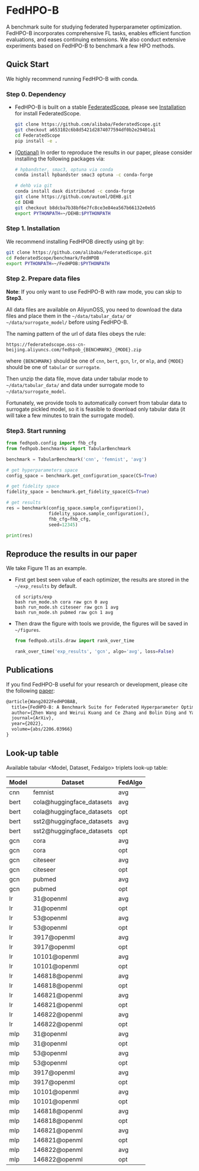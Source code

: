 # FedHPO-B

A benchmark suite for studying federated hyperparameter optimization. FedHPO-B incorporates comprehensive FL tasks, enables efficient function evaluations, and eases continuing extensions. We also conduct extensive experiments based on FedHPO-B to benchmark a few HPO methods.

## Quick Start

We highly recommend running FedHPO-B with conda.

### Step 0. Dependency

* FedHPO-B is built on a stable [FederatedScope](https://github.com/alibaba/FederatedScope), please see [Installation](https://github.com/alibaba/FederatedScope#step-1-installation) for install FederatedScope.

  ```bash
  git clone https://github.com/alibaba/FederatedScope.git
  git checkout a653102c6b8d5421d2874077594df0b2e29401a1
  cd FederatedScope
  pip install -e .
  ```

* <u>(Optianal)</u> In order to reproduce the results in our paper, please consider installing the following packages via:

  ```bash
  # hpbandster, smac3, optuna via conda
  conda install hpbandster smac3 optuna -c conda-forge
  
  # dehb via git
  conda install dask distributed -c conda-forge
  git clone https://github.com/automl/DEHB.git
  cd DEHB
  git checkout b8dcba7b38bf6e7fc8ce3e84ea567b66132e0eb5
  export PYTHONPATH=~/DEHB:$PYTHONPATH
  ```

### Step 1. Installation

We recommend installing FedHPOB directly using git by:

```bash
git clone https://github.com/alibaba/FederatedScope.git
cd FederatedScope/benchmark/FedHPOB
export PYTHONPATH=~/FedHPOB:$PYTHONPATH
```

### Step 2. Prepare data files

**Note**: If you only want to use FedHPO-B with raw mode, you can skip to **Step3**.

All data files are available on AliyunOSS, you need to download the data files and place them in the `~/data/tabular_data/` or `~/data/surrogate_model/`  before using FedHPO-B.

The naming pattern of the url of data files obeys the rule:

```
https://federatedscope.oss-cn-beijing.aliyuncs.com/fedhpob_{BENCHMARK}_{MODE}.zip
```

where `{BENCHMARK}` should be one of `cnn`, `bert`, `gcn`, `lr`, or `mlp`, and `{MODE}` should be one of `tabular` or `surrogate`.

Then unzip the data file, move data under tabular mode to `~/data/tabular_data/` and data under surrogate mode to `~/data/surrogate_model`.

Fortunately, we provide tools to automatically convert from tabular data to surrogate pickled model, so it is feasible to download only tabular data (it will take a few minutes to train the surrogate model).

### Step3. Start running

```python
from fedhpob.config import fhb_cfg
from fedhpob.benchmarks import TabularBenchmark

benchmark = TabularBenchmark('cnn', 'femnist', 'avg')

# get hyperparameters space
config_space = benchmark.get_configuration_space(CS=True)

# get fidelity space
fidelity_space = benchmark.get_fidelity_space(CS=True)

# get results
res = benchmark(config_space.sample_configuration(),
                fidelity_space.sample_configuration(),
                fhb_cfg=fhb_cfg,
                seed=12345)

print(res)

```

## Reproduce the results in our paper

We take Figure 11 as an example.

* First get best seen value of each optimizer, the results are stored in the `~/exp_results` by default.

  ```
  cd scripts/exp
  bash run_mode.sh cora raw gcn 0 avg
  bash run_mode.sh citeseer raw gcn 1 avg
  bash run_mode.sh pubmed raw gcn 1 avg
  ```

* Then draw the figure with tools we provide, the figures will be saved in `~/figures`.

  ```python
  from fedhpob.utils.draw import rank_over_time
  
  rank_over_time('exp_results', 'gcn', algo='avg', loss=False)
  ```

## Publications

If you find FedHPO-B useful for your research or development, please cite the following [paper](https://arxiv.org/abs/2206.03966):

```tex
@article{Wang2022FedHPOBAB,
  title={FedHPO-B: A Benchmark Suite for Federated Hyperparameter Optimization},
  author={Zhen Wang and Weirui Kuang and Ce Zhang and Bolin Ding and Yaliang Li},
  journal={ArXiv},
  year={2022},
  volume={abs/2206.03966}
}
```

## Look-up table

Available tabular <Model, Dataset, Fedalgo> triplets look-up table:

| Model | Dataset                   | FedAlgo |
| ----- | ------------------------- | ------- |
| cnn   | femnist                   | avg     |
| bert  | cola@huggingface_datasets | avg     |
| bert  | cola@huggingface_datasets | opt     |
| bert  | sst2@huggingface_datasets | avg     |
| bert  | sst2@huggingface_datasets | opt     |
| gcn   | cora                      | avg     |
| gcn   | cora                      | opt     |
| gcn   | citeseer                  | avg     |
| gcn   | citeseer                  | opt     |
| gcn   | pubmed                    | avg     |
| gcn   | pubmed                    | opt     |
| lr    | 31@openml                 | avg     |
| lr    | 31@openml                 | opt     |
| lr    | 53@openml                 | avg     |
| lr    | 53@openml                 | opt     |
| lr    | 3917@openml               | avg     |
| lr    | 3917@openml               | opt     |
| lr    | 10101@openml              | avg     |
| lr    | 10101@openml              | opt     |
| lr    | 146818@openml             | avg     |
| lr    | 146818@openml             | opt     |
| lr    | 146821@openml             | avg     |
| lr    | 146821@openml             | opt     |
| lr    | 146822@openml             | avg     |
| lr    | 146822@openml             | opt     |
| mlp   | 31@openml                 | avg     |
| mlp   | 31@openml                 | opt     |
| mlp   | 53@openml                 | avg     |
| mlp   | 53@openml                 | opt     |
| mlp   | 3917@openml               | avg     |
| mlp   | 3917@openml               | opt     |
| mlp   | 10101@openml              | avg     |
| mlp   | 10101@openml              | opt     |
| mlp   | 146818@openml             | avg     |
| mlp   | 146818@openml             | opt     |
| mlp   | 146821@openml             | avg     |
| mlp   | 146821@openml             | opt     |
| mlp   | 146822@openml             | avg     |
| mlp   | 146822@openml             | opt     |